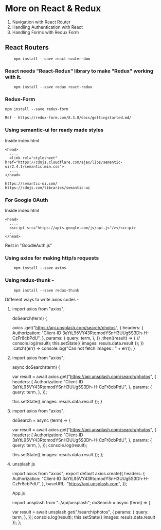 # More on React & Redux

1. Navigation with React Router
2. Handling Authentication with React
3. Handling Forms with Redux Form

## React Routers

        npm install --save react-router-dom

### React needs "React-Redux" library to make "Redux" working with it.

        npm install --save redux react-redux

### Redux-Form

    npm install --save redux-form

    Ref - https://redux-form.com/8.3.0/docs/gettingstarted.md/

### Using semantic-ui for ready made styles

Inside index.html

    <head>
      ....
      <link rel="stylesheet" href="https://cdnjs.cloudflare.com/ajax/libs/semantic-ui/2.4.1/semantic.min.css">
      ....
    </head>

    https://semantic-ui.com/
    https://cdnjs.com/libraries/semantic-ui

### For Google OAuth

Inside index.html

    <head>
      ....
      <script src="https://apis.google.com/js/api.js"/></script>
      ....
    </head>

Rest in "GoodleAuth.js"

### Using axios for making http/s requests

        npm install --save axios

### Using redux-thunk -

        npm install --save redux-thunk

Different ways to write axios codes -

1.  import axios from "axios";

    doSearch(term) {

    axios
    .get("https://api.unsplash.com/search/photos", {
    headers: {
    Authorization:
    "Client-ID 3aYtL95VY43RtqmodYSnH3UUg5S3Dh-H-CzFr8cbPdU",
    },
    params: {
    query: term,
    },
    })
    .then((result) => {
    // console.log(result);
    this.setState({ images: resuls.data.result });
    })
    .catch((err) => console.log("Can not fetch images : " + err));
    }

2.  import axios from "axios";

    async doSearch(term) {

    var result = await axios.get("https://api.unsplash.com/search/photos", {
    headers: {
    Authorization: "Client-ID 3aYtL95VY43RtqmodYSnH3UUg5S3Dh-H-CzFr8cbPdU",
    },
    params: {
    query: term,
    },
    });

    this.setState({ images: resuls.data.result });
    }

3.  import axios from "axios";

    doSearch = async (term) => {

    var result = await axios.get("https://api.unsplash.com/search/photos", {
    headers: {
    Authorization: "Client-ID 3aYtL95VY43RtqmodYSnH3UUg5S3Dh-H-CzFr8cbPdU",
    },
    params: {
    query: term,
    },
    });
    console.log(result);

    this.setState({ images: resuls.data.result });
    };

4.  unsplash.js

    import axios from "axios";
    export default axios.create({
    headers: {
    Authorization: "Client-ID 3aYtL95VY43RtqmodYSnH3UUg5S3Dh-H-CzFr8cbPdU",
    },
    baseURL: "https://api.unsplash.com",
    });

    App.js

    import unsplash from "../api/unsplash";
    doSearch = async (term) => {

    var result = await unsplash.get("/search/photos", {
    params: {
    query: term,
    },
    });
    console.log(result);
    this.setState({ images: resuls.data.result });
    };
